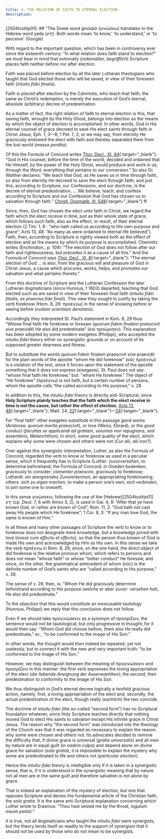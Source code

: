 ```yaml
---
title: 4. THE RELATION OF FAITH TO ETERNAL ELECTION.
description: 
---
```


[2504tooltip01]: ## "The Greek word ginóskō (γινώσκω) translates to the Hebrew word yada (יָדַע). Both words mean 'to know,' 'to understand,' or 'to perceive' (Google)

With regard to the important question, which has been in controversy ever since the sixteenth century: “In what relation does faith stand to election?” we must bear in mind that notionally (_notionaliter, begrifflich_) Scripture places faith neither before nor after election. 

Faith was placed before election by all the later Lutheran theologians who taught that God elected those who will be saved, in view of their foreseen faith (_intuitu fidei finaiis_). 

Faith is placed after election by the Calvinists, who teach that faith, the same as Christ’s redemption, is merely the execution of God’s eternal, absolute (arbitrary) decree of predestination. 

As a matter of fact, the right relation of faith to eternal election is this, that saving faith, wrought by the Holy Ghost, belongs into election as the means by which the object of election is accomplished. In other words, God in His eternal counsel of grace decreed to save His elect saints through faith in Christ Jesus, Eph. 1, 3—8; 1 Pet. 1, 2; or we may say, from eternity He graciously endowed the elect with faith and thereby separated them from the lost world (_massa perdita_). 

Of this the Formula of Concord writes [Thor. Decl., XI, 44](https://boc.confident.faith/sd-xi-0044){:target="_blank"}: “God in His counsel, before the time of the world, decided and ordained that He Himself, by the power of the Holy Ghost, would produce and work in us, through the Word, everything that pertains to our conversion.” So also Dr. Walther declares: “We teach that God, as He saves us in time through faith, so also from eternity He decreed to save the elect through faith; and just this, according to Scripture, our Confessions, and our doctrine, is the decree of eternal predestination. ... We believe, teach, and confess according to Scripture and our Confession that God has chosen us to salvation through faith.” [Christl. Dogmatik, III, 548](https://archive.org/details/cdk-vol-3-deep-l-en-corrected-2023-11-28-no-shading/page/547/mode/2up?view=theater){:target="_blank"} ff. 

Since, then, God has chosen the elect unto faith in Christ, we regard the faith which the elect receive in time, just as their whole state of grace, which follows such faith, also as the effect, or result, of their eternal election (2 Tim. 1, 9 : “who hath called us according to His own purpose and grace”; Acts 13, 48: “As many as were ordained to eternal life believed”). Faith, then, according to Scripture is rightly viewed both as the effect of election and as the means by which its purpose is accomplished. Chemnitz writes (Enchiridion., p. 109): “The election of God does not follow after our faith and righteousness, but precedes it as a cause of all this.” And the Formula of Concord says [Thor. Decl., XI, 8](https://boc.confident.faith/sd-xi-0008){:target="_blank"}: “The eternal election of God ... is also, from the gracious will and pleasure of God in Christ Jesus, a cause which procures, works, helps, and promotes our salvation and what pertains thereto.” 

From this doctrine of Scripture and the Lutheran Confession the later Lutheran dogmaticians (since Hunnius, f 1603) departed, teaching that God elected such as are saved in view of their foreseen final faith (_intuitu fidei fitialis, ex praevisa fide finali_). This view they sought to justify by taking the verb foreknow (Horn. 8, 29: προέγνω) in the sense of knowing before or seeing before (_nudam scientiam denotans_). 

Accordingly they interpreted St. Paul’s statement in Kom. 8, 29 thus: “Whose final faith He foreknew or foresaw (_quorum fidem finalem praescivit sive praevidit_) He also did predestinate” (καὶ προώρισεν). This explanation has been adopted by some modern exegetes (Philippi), who accepted the _intuitu-fidei_ theory either on synergistic grounds or on account of its supposed greater dearness and fitness. 

But to substitute the words quorum fidem finalem praescivit sive praevidit for the plain words of the apostle "whom He did foreknow" (οῦς προέγνω) is a violation of the text, since it forces upon the statement of the apostle something that it does not express (eisegesis). St. Paul does not say: “whose final faith He foreknew,” but: "whom He foreknew.” The object of “He foreknew” (προέγνω) is not faith, but a certain number of persons, whom the apostle calls “the called according to His purpose,” v. 28. 

In addition to this, the _intuitu-fidei_ theory is directly anti-Scriptural, since **Holy Scripture plainly teaches that the faith which the elect receive in time is not the cause, but rather the effect of election**, [Acts 13, 48](https://biblehub.com/crossref/acts/13-48.htm){:target="_blank"}; Matt. 24, [22](https://biblehub.com/crossref/matthew/24-22.htm){:target="_blank"}—[24](https://biblehub.com/crossref/matthew/24-24.htm){:target="_blank"}. 

For “final faith” other exegetes substitute in this passage good works (Ambrose: _quorum merita praescivit_), or love (Weiss, Ebrard), or the good conduct (_facultas se applicandi ad gratiam, voluntas non repugnans, sed assentiens_, Melanchthon), in short, some good quality of the elect, which explains why some were chosen and others were not (_Cur alii, alii non?_). 

Over against this synergistic interpretation, Luther, as also the Formula of Concord, regarded the verb to know or foreknow as used in a peculiar sense, which it frequently has in Scripture (Luther: _zuvorversehen_, to determine beforehand; the Formula of Concord: _in Onaden bedenken_, graciously to consider; _clementer praescire_, graciously to foreknow; Luthardt: _ein aneignendes Zuvorerkennen_, an appropriating foreknowing; others: _sich zu eigen machen_, to make a person one’s own; _sich verbinden_, to join some one to oneself). 

In this sense γινώσκειν, following the use of the [Hebrew][2504tooltip01] יָדַע (cp. Deut. 7, 6 with Amos 3, 2), is used in Gal. 4, 9: “After that ye have known God, or rather are known of Cod”; Rom. 11, 2: “God hath not cast away His people which He foreknew”; 1 Cor. 8, 3: “If any man love God, the same is known of Him.” 

In all these and many other passages of Scripture the verb to know or to foreknow does not designate mere knowledge, but a knowledge joined with love (_nosse cum affectu et effectu_), so that the person thus known of God is made His own and acknowledged by Him as His own. In this sense we take the verb προέγνω in Rom. 8, 29, since, on the one hand, the direct object of did foreknow is the relative pronoun whom, which refers to persons and does not mean "whose faith” or whose "better conduct” He foresaw, and since, on the other, the grammatical antecedent of whom (οὕς) is the definite number of God’s saints who are "called according to His purpose,” v. 28. 

The sense of v. 29, then, is: "Whom He did graciously determine beforehand according to His purpose (_welche er aber zuvor- versehen hat_). He also did predestinate.” 

To the objection that this would constitute an inexcusable tautology (Hunnius, Philippi) we reply that this conclusion does not follow. 

Even if we should take προγινώσκειν as a synonym of προσρίζειν, the sentence would not be tautological, but only progressive in thought; for it would then say: ‘‘Whom God did choose before, them also He really did predestinate,” sc., “to be conformed to the image of His Son.” 

In other words, the thought would then indeed be repeated, yet not uselessly, but to connect it with the new and very important truth: "to be conformed to the image of His Son.” 

However, we may distinguish between the meaning of προγινώσκειν and προσρίζειν in this manner: the first verb expresses the loving appropriation of the elect (_die liebende Aneignung der Auserwaehlten_); the second, their predestination to conformity to the image of His Son. 

We thus distinguish in God’s eternal decree logically a twofold gracious action, namely, first, a loving appropriation of the elect and, secondly, the actual predestination of the elect, though really (_sachlich_) the two coincide. 

The doctrine of _intuitu fidei_ (the so-called "second form”) has no Scriptural foundation whatever, since Holy Scripture teaches directly that nothing moved God to elect His saints to salvation except His infinite grace in Christ Jesus. The reason why “the second form” was introduced into the theology of the Church was that it was regarded as necessary to explain the reason why some were chosen and others not. Its advocates decided to remove the difficulty that, if divine grace is universal (_gratia universalis_) and all men by nature are in equal guilt (_in eadem culpa_) and depend alone on divine grace for salvation (_sola gratia_), it is impossible to explain the mystery why some are predestinated to life and others not (_particular election_). 

Hence the _intuitu-fidei_ theory is intelligible only if it is taken in a synergistic sense, that is, if it is understood in the synergistic meaning that by nature not all men are in the same guilt and therefore salvation is not alone by grace. 

That is indeed an explanation of the mystery of election, but one that opposes Scripture and denies the fundamental article of the Christian faith, the _sola gratia_. It is the same anti-Scriptural explanation concerning which Luther wrote to Erasmus: "Thou hast seized me by the throat, _Iugulum meum petisti_.” 

It is true, not all dogmaticians who taught the _intuitu fidei_ were synergists; but the theory lends itself so readily to the support of synergism that it should not be used by those who do not mean to be synergists. 
